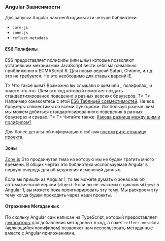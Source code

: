 ### Angular Зависимости

Для запуска Angular нам необходимы эти четыре библиотеки:

- `core-js`
- `zone.js`
- `reflect-metadata`

#### ES6 Полифилы

ES6 предоставляет полифилы (или _шим_) которые позволяют устаревшим механизмам JavaScript вести себя максимально приближенно к ECMAScript 6. Для новых версий Safari, Chrome, и.т.д. это не требуется. Но это необходимо для старых версий IE.

T> Что такое _шим_? Возможно вы слышали о _шим_ или _ полифилах_ и знаете что это.
_Шим_ это код который помогает создать стандартизированое поведение в разных версиях браузеров.
T>
T> Например ознакомтесь с этой [ES6 Таблицей совместимостей](https://kangax.github.io/compat-table/es6/). Не все браузеры совместимы со всеми функциями. Исспользуя разные _шим_ мы можем добиться стандартизированного поведения в разных браузерах и средах.
T>
T> Читайте также: [Какова разница между шим и полифилом?](http://www.2ality.com/2011/12/shim-vs-polyfill.html)

Для более детальной информации о `es6-шим` [посомтрите страницу проекта](https://github.com/paulmillr/es6-shim).

#### Зоны

[Zone.js](https://github.com/angular/zone.js/) Это продвинутая тема на которую мы не будем тратить много времени. В общих чертах это библиотека исспользуемая Angular в первую очередь для обнаружения изменений данных.

Если вы пришли из Angular 1, то вы можете думать о зонах как об автоматической версии `$digest`. Если вы не знакомы с циклом `$digest` в Angular 1, вы можете пока проигнорировать эту тему.
Мы раскроем эту тему когда будем проходить через наши проекты.

#### Отражение Метаданных

По скольку Angular сам написан на TypeScript, который предоставляет
[декораторы](#decorators) для добавления метаданных в код, а пакет `reflect-metadata` (являющийся полифилом) позволяет нам исспользовать метаданные вместе с Angular приложениями.
